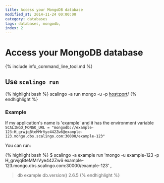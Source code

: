 ```yaml
---
title: Access your MongoDB database
modified_at: 2014-11-24 00:00:00
category: databases
tags: databases, mongodb,
index: 2
---
```


# Access your MongoDB database

{% include info_command_line_tool.md %}


## Use `scalingo run`

{% highlight bash %}
scalingo -a <application name> run mongo -u <user> -p <password> <host:port>/<db>
{% endhighlight %}

### Example

If my application's name is 'example' and it has the environment variable
`SCALINGO_MONGO_URL = "mongodb://example-123:H_grwjqBteMMrVye442Zw6@example-123.mongo.dbs.scalingo.com:30000/example-123"`

You can run:

{% highlight bash %}
$ scalingo -a example run 'mongo -u example-123 -p H_grwjqBteMMrVye442Zw6 example-123.mongo.dbs.scalingo.com:30000/example-123'
,
> db
example
> db.version()
2.6.5
{% endhighlight %}
